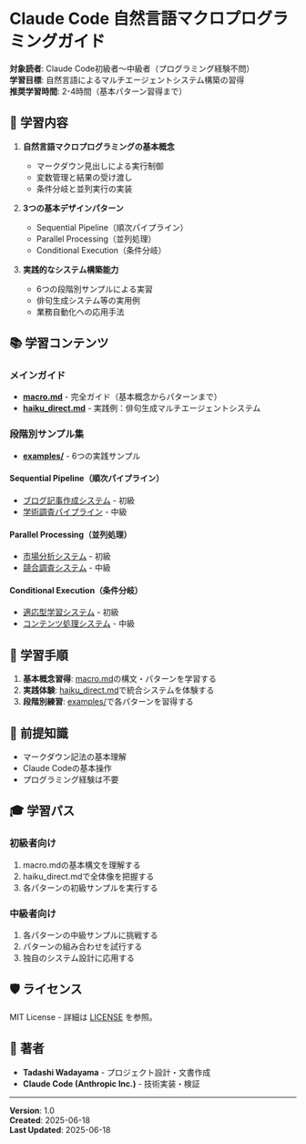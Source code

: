 # Claude Code 自然言語マクロプログラミングガイド

**対象読者**: Claude Code初級者～中級者（プログラミング経験不問）  
**学習目標**: 自然言語によるマルチエージェントシステム構築の習得  
**推奨学習時間**: 2-4時間（基本パターン習得まで）

## 🎯 学習内容

1. **自然言語マクロプログラミングの基本概念**
   - マークダウン見出しによる実行制御
   - 変数管理と結果の受け渡し
   - 条件分岐と並列実行の実装

2. **3つの基本デザインパターン**
   - Sequential Pipeline（順次パイプライン）
   - Parallel Processing（並列処理）  
   - Conditional Execution（条件分岐）

3. **実践的なシステム構築能力**
   - 6つの段階別サンプルによる実習
   - 俳句生成システム等の実用例
   - 業務自動化への応用手法

## 📚 学習コンテンツ

### メインガイド
- **[macro.md](./macro.md)** - 完全ガイド（基本概念からパターンまで）
- **[haiku_direct.md](./haiku_direct.md)** - 実践例：俳句生成マルチエージェントシステム

### 段階別サンプル集
- **[examples/](./examples/)** - 6つの実践サンプル

#### Sequential Pipeline（順次パイプライン）
- [ブログ記事作成システム](./examples/sequential/blog_creation.md) - 初級
- [学術調査パイプライン](./examples/sequential/research_pipeline.md) - 中級

#### Parallel Processing（並列処理）
- [市場分析システム](./examples/parallel/market_analysis.md) - 初級  
- [競合調査システム](./examples/parallel/competitive_research.md) - 中級

#### Conditional Execution（条件分岐）
- [適応型学習システム](./examples/conditional/adaptive_tutor.md) - 初級
- [コンテンツ処理システム](./examples/conditional/content_processor.md) - 中級

## 🚀 学習手順

1. **基本概念習得**: [macro.md](./macro.md)の構文・パターンを学習する
2. **実践体験**: [haiku_direct.md](./haiku_direct.md)で統合システムを体験する
3. **段階別練習**: [examples/](./examples/)で各パターンを習得する

## 📝 前提知識

- マークダウン記法の基本理解
- Claude Codeの基本操作
- プログラミング経験は不要

## 🎓 学習パス

### 初級者向け
1. macro.mdの基本構文を理解する
2. haiku_direct.mdで全体像を把握する
3. 各パターンの初級サンプルを実行する

### 中級者向け
1. 各パターンの中級サンプルに挑戦する
2. パターンの組み合わせを試行する
3. 独自のシステム設計に応用する

## 🛡️ ライセンス

MIT License - 詳細は [LICENSE](./LICENSE) を参照。

## 👥 著者

- **Tadashi Wadayama** - プロジェクト設計・文書作成
- **Claude Code (Anthropic Inc.)** - 技術実装・検証

---

**Version**: 1.0  
**Created**: 2025-06-18  
**Last Updated**: 2025-06-18